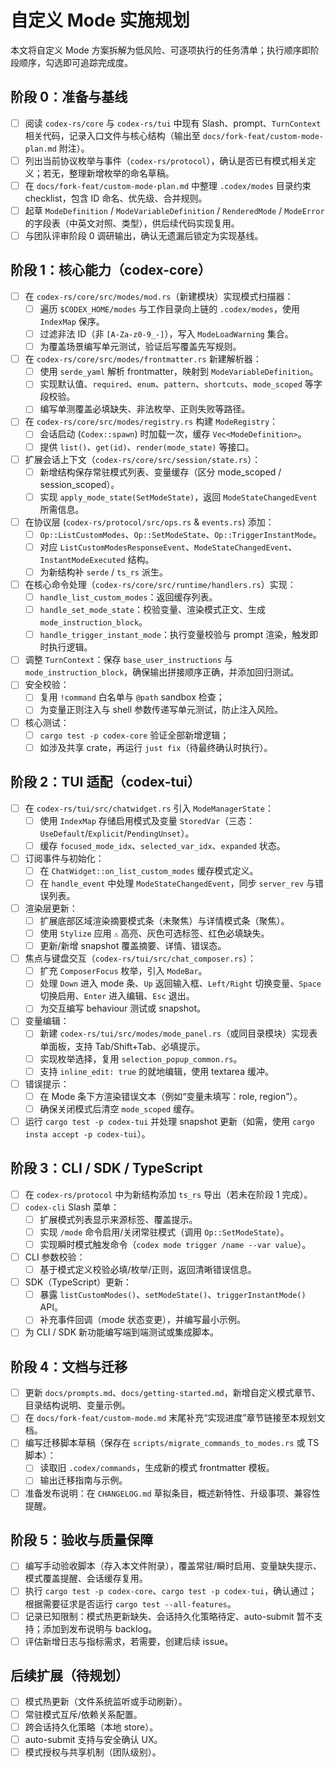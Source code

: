 # 自定义 Mode 实施规划

本文将自定义 Mode 方案拆解为低风险、可逐项执行的任务清单；执行顺序即阶段顺序，勾选即可追踪完成度。

## 阶段 0：准备与基线
- [ ] 阅读 `codex-rs/core` 与 `codex-rs/tui` 中现有 Slash、prompt、`TurnContext` 相关代码，记录入口文件与核心结构（输出至 `docs/fork-feat/custom-mode-plan.md` 附注）。
- [ ] 列出当前协议枚举与事件（`codex-rs/protocol`），确认是否已有模式相关定义；若无，整理新增枚举的命名草稿。
- [ ] 在 `docs/fork-feat/custom-mode-plan.md` 中整理 `.codex/modes` 目录约束 checklist，包含 ID 命名、优先级、合并规则。
- [ ] 起草 `ModeDefinition` / `ModeVariableDefinition` / `RenderedMode` / `ModeError` 的字段表（中英文对照、类型），供后续代码实现复用。
- [ ] 与团队评审阶段 0 调研输出，确认无遗漏后锁定为实现基线。

## 阶段 1：核心能力（codex-core）
- [ ] 在 `codex-rs/core/src/modes/mod.rs`（新建模块）实现模式扫描器：
  - [ ] 遍历 `$CODEX_HOME/modes` 与工作目录向上链的 `.codex/modes`，使用 `IndexMap` 保序。
  - [ ] 过滤非法 ID（非 `[A-Za-z0-9_-]`），写入 `ModeLoadWarning` 集合。
  - [ ] 为覆盖场景编写单元测试，验证后写覆盖先写规则。
- [ ] 在 `codex-rs/core/src/modes/frontmatter.rs` 新建解析器：
  - [ ] 使用 `serde_yaml` 解析 frontmatter，映射到 `ModeVariableDefinition`。
  - [ ] 实现默认值、`required`、`enum`、`pattern`、`shortcuts`、`mode_scoped` 等字段校验。
  - [ ] 编写单测覆盖必填缺失、非法枚举、正则失败等路径。
- [ ] 在 `codex-rs/core/src/modes/registry.rs` 构建 `ModeRegistry`：
  - [ ] 会话启动 (`Codex::spawn`) 时加载一次，缓存 `Vec<ModeDefinition>`。
  - [ ] 提供 `list()`、`get(id)`、`render(mode_state)` 等接口。
- [ ] 扩展会话上下文（`codex-rs/core/src/session/state.rs`）：
  - [ ] 新增结构保存常驻模式列表、变量缓存（区分 mode_scoped / session_scoped）。
  - [ ] 实现 `apply_mode_state(SetModeState)`，返回 `ModeStateChangedEvent` 所需信息。
- [ ] 在协议层 (`codex-rs/protocol/src/ops.rs` & `events.rs`) 添加：
  - [ ] `Op::ListCustomModes`、`Op::SetModeState`、`Op::TriggerInstantMode`。
  - [ ] 对应 `ListCustomModesResponseEvent`、`ModeStateChangedEvent`、`InstantModeExecuted` 结构。
  - [ ] 为新结构补 `serde` / `ts_rs` 派生。
- [ ] 在核心命令处理（`codex-rs/core/src/runtime/handlers.rs`）实现：
  - [ ] `handle_list_custom_modes`：返回缓存列表。
  - [ ] `handle_set_mode_state`：校验变量、渲染模式正文、生成 `mode_instruction_block`。
  - [ ] `handle_trigger_instant_mode`：执行变量校验与 prompt 渲染，触发即时执行逻辑。
- [ ] 调整 `TurnContext`：保存 `base_user_instructions` 与 `mode_instruction_block`，确保输出拼接顺序正确，并添加回归测试。
- [ ] 安全校验：
  - [ ] 复用 `!command` 白名单与 `@path` sandbox 检查；
  - [ ] 为变量正则注入与 shell 参数传递写单元测试，防止注入风险。
- [ ] 核心测试：
  - [ ] `cargo test -p codex-core` 验证全部新增逻辑；
  - [ ] 如涉及共享 crate，再运行 `just fix`（待最终确认时执行）。

## 阶段 2：TUI 适配（codex-tui）
- [ ] 在 `codex-rs/tui/src/chatwidget.rs` 引入 `ModeManagerState`：
  - [ ] 使用 `IndexMap` 存储启用模式及变量 `StoredVar`（三态：`UseDefault`/`Explicit`/`PendingUnset`）。
  - [ ] 缓存 `focused_mode_idx`、`selected_var_idx`、`expanded` 状态。
- [ ] 订阅事件与初始化：
  - [ ] 在 `ChatWidget::on_list_custom_modes` 缓存模式定义。
  - [ ] 在 `handle_event` 中处理 `ModeStateChangedEvent`，同步 `server_rev` 与错误列表。
- [ ] 渲染层更新：
  - [ ] 扩展底部区域渲染摘要模式条（未聚焦）与详情模式条（聚焦）。
  - [ ] 使用 `Stylize` 应用 `⚠` 高亮、灰色可选标签、红色必填缺失。
  - [ ] 更新/新增 snapshot 覆盖摘要、详情、错误态。
- [ ] 焦点与键盘交互（`codex-rs/tui/src/chat_composer.rs`）：
  - [ ] 扩充 `ComposerFocus` 枚举，引入 `ModeBar`。
  - [ ] 处理 `Down` 进入 mode 条、`Up` 返回输入框、`Left/Right` 切换变量、`Space` 切换启用、`Enter` 进入编辑、`Esc` 退出。
  - [ ] 为交互编写 behaviour 测试或 snapshot。
- [ ] 变量编辑：
  - [ ] 新建 `codex-rs/tui/src/modes/mode_panel.rs`（或同目录模块）实现表单面板，支持 Tab/Shift+Tab、必填提示。
  - [ ] 实现枚举选择，复用 `selection_popup_common.rs`。
  - [ ] 支持 `inline_edit: true` 的就地编辑，使用 textarea 缓冲。
- [ ] 错误提示：
  - [ ] 在 Mode 条下方渲染错误文本（例如“变量未填写：role, region”）。
  - [ ] 确保关闭模式后清空 `mode_scoped` 缓存。
- [ ] 运行 `cargo test -p codex-tui` 并处理 snapshot 更新（如需，使用 `cargo insta accept -p codex-tui`）。

## 阶段 3：CLI / SDK / TypeScript
- [ ] 在 `codex-rs/protocol` 中为新结构添加 `ts_rs` 导出（若未在阶段 1 完成）。
- [ ] `codex-cli` Slash 菜单：
  - [ ] 扩展模式列表显示来源标签、覆盖提示。
  - [ ] 实现 `/mode` 命令启用/关闭常驻模式（调用 `Op::SetModeState`）。
  - [ ] 实现瞬时模式触发命令（`codex mode trigger /name --var value`）。
- [ ] CLI 参数校验：
  - [ ] 基于模式定义校验必填/枚举/正则，返回清晰错误信息。
- [ ] SDK（TypeScript）更新：
  - [ ] 暴露 `listCustomModes()`、`setModeState()`、`triggerInstantMode()` API。
  - [ ] 补充事件回调（mode 状态变更），并编写最小示例。 
- [ ] 为 CLI / SDK 新功能编写端到端测试或集成脚本。

## 阶段 4：文档与迁移
- [ ] 更新 `docs/prompts.md`、`docs/getting-started.md`，新增自定义模式章节、目录结构说明、变量示例。
- [ ] 在 `docs/fork-feat/custom-mode.md` 末尾补充“实现进度”章节链接至本规划文档。
- [ ] 编写迁移脚本草稿（保存在 `scripts/migrate_commands_to_modes.rs` 或 TS 脚本）：
  - [ ] 读取旧 `.codex/commands`，生成新的模式 frontmatter 模板。
  - [ ] 输出迁移指南与示例。
- [ ] 准备发布说明：在 `CHANGELOG.md` 草拟条目，概述新特性、升级事项、兼容性提醒。

## 阶段 5：验收与质量保障
- [ ] 编写手动验收脚本（存入本文件附录），覆盖常驻/瞬时启用、变量缺失提示、模式覆盖提醒、会话缓存复用。
- [ ] 执行 `cargo test -p codex-core`、`cargo test -p codex-tui`，确认通过；根据需要征求是否运行 `cargo test --all-features`。
- [ ] 记录已知限制：模式热更新缺失、会话持久化策略待定、auto-submit 暂不支持；添加到发布说明与 backlog。
- [ ] 评估新增日志与指标需求，若需要，创建后续 issue。

## 后续扩展（待规划）
- [ ] 模式热更新（文件系统监听或手动刷新）。
- [ ] 常驻模式互斥/依赖关系配置。
- [ ] 跨会话持久化策略（本地 store）。
- [ ] auto-submit 支持与安全确认 UX。
- [ ] 模式授权与共享机制（团队级别）。
